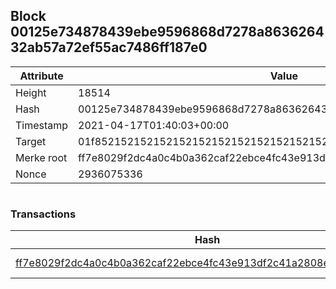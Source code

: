 ## Block 00125e734878439ebe9596868d7278a863626432ab57a72ef55ac7486ff187e0

Attribute | Value
--- | ---
Height | 18514
Hash | 00125e734878439ebe9596868d7278a863626432ab57a72ef55ac7486ff187e0
Timestamp | 2021-04-17T01:40:03+00:00
Target | 01f8521521521521521521521521521521521521521521521521521521521521
Merke root | ff7e8029f2dc4a0c4b0a362caf22ebce4fc43e913df2c41a2808e1e30347b817
Nonce | 2936075336

```

```

### Transactions

Hash | Amount
--- | ---
[ff7e8029f2dc4a0c4b0a362caf22ebce4fc43e913df2c41a2808e1e30347b817](ff7e8029f2dc4a0c4b0a362caf22ebce4fc43e913df2c41a2808e1e30347b817.md) | 10.00000000 SKEPTI 
